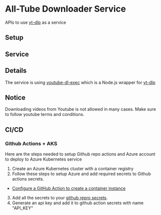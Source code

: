 # All-Tube Downloader Service

APIs to use [yt-dlp](https://github.com/yt-dlp/yt-dlp) as a service

## Setup

## Service

## Details

The service is using [youtube-dl-exec](https://www.npmjs.com/package/youtube-dl-exec) which is a Node.js wrapper for [yt-dlp](https://github.com/yt-dlp/yt-dlp)

## Notice

Downloading videos from Youtube is not allowed in many cases. Make sure to follow youtube terms and conditions.

## CI/CD

### Github Actions + AKS

Here are the steps needed to setup Github repo actions and Azure account to deploy to Azure Kubernetes service

1. Create an Azure Kubernetes cluster with a container registry
2. Follow these steps to setup Azure and add required secrets to Github actions secrets.

- [Configure a GitHub Action to create a container instance](https://learn.microsoft.com/en-us/azure/container-instances/container-instances-github-action)

3. Add all the secrets to your [github repro secrets](https://github.com/Azure/actions-workflow-samples/blob/master/assets/create-secrets-for-GitHub-workflows.md).
4. Generate an api key and add it to github action secrets with name "API_KEY"
